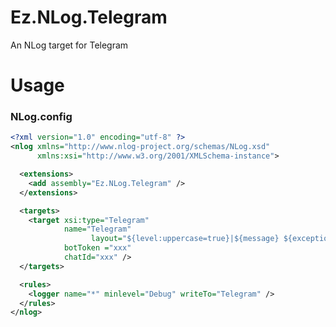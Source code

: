 Ez.NLog.Telegram
==========
An NLog target for Telegram

Usage
=====

### NLog.config

```xml
<?xml version="1.0" encoding="utf-8" ?>
<nlog xmlns="http://www.nlog-project.org/schemas/NLog.xsd"
      xmlns:xsi="http://www.w3.org/2001/XMLSchema-instance">

  <extensions>
    <add assembly="Ez.NLog.Telegram" />
  </extensions>

  <targets>
    <target xsi:type="Telegram"
            name="Telegram"
			      layout="${level:uppercase=true}|${message} ${exception}"
            botToken ="xxx"
            chatId="xxx" />
  </targets>

  <rules>
    <logger name="*" minlevel="Debug" writeTo="Telegram" />
  </rules>
</nlog>
```
